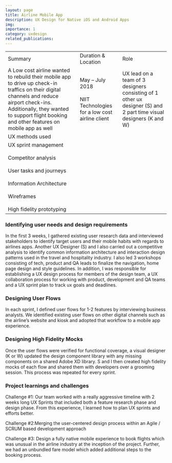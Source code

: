 ```yaml
---
layout: page
title: Airline Mobile App
description: UX Design for Native iOS and Android Apps
img: 
importance: 1
category: uxdesign
related_publications:
---
```


|   |   |   |
|---|---|---|
|Summary|Duration & Location|Role|
|A Low cost airline wanted to rebuild their mobile app to drive up check-in traffics on their digital channels and reduce airport check-ins. Additionally, they wanted to support flight booking and other features on mobile app as well|May – July 2018<br><br>NIIT Technologies for a low cost airline client|UX lead on a team of 3 designers consisting of 1 other ux designer (S) and 2 part time visual designers (K and W)|
|UX methods used|||
|UX sprint management<br><br>Competitor analysis<br><br>User tasks and journeys<br><br>Information Architecture<br><br>Wireframes<br><br>High fidelity prototyping|||

### Identifying user needs and design requirements

In the first 3 weeks, I gathered existing user research data and interviewed stakeholders to identify target users and their mobile habits with regards to airlines apps. Another UX Designer (S) and I also carried out a competitive analysis to identify common information architecture and interaction design patterns used in the travel and hospitality industry. I also led 3 workshops consisting of tech, product and QA leads to finalize the navigation, home page design and style guidelines. In addition, I was responsible for establishing a UX design process for members of the design team, a UX collaboration process for working with product, development and QA teams and a UX sprint plan to track ux goals and deadlines.

### Designing User Flows

In each sprint, I defined user flows for 1-2 features by interviewing business analysts. We identified existing user flows on other digital channels such as the airline’s website and kiosk and adopted that workflow to a mobile app experience.

### Designing High Fidelity Mocks

Once the user flows were verified for functional coverage, a visual designer (K or W) updated the design component library with any missing components on a shared Adobe XD library. S and I then created high fidelity mocks of each flow and shared them with developers over a grooming session. This process was repeated for every sprint.

### Project learnings and challenges
Challenge #1: Our team worked with a really aggressive timeline with 2 weeks long UX Sprints that included both a feature research phase and design phase. From this experience, I learned how to plan UX sprints and efforts better. 

Challenge #2:Merging the user-centered design process within an Agile / SCRUM based development approach

Challenge #3: Design a fully native mobile experience to book flights which was unusual in the airline industry at the inception of the project. Further, we had an unbundled fare model which added additional steps to the booking process.
